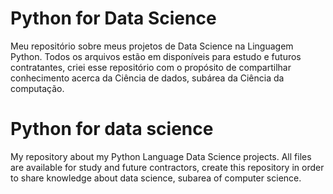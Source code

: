# Python for Data Science
Meu repositório sobre meus projetos de Data Science na Linguagem Python.
Todos os arquivos estão em disponíveis para estudo e futuros contratantes, criei esse repositório com o propósito de compartilhar 
conhecimento acerca da Ciência de dados, subárea da Ciência da computação.

# Python for data science
My repository about my Python Language Data Science projects.
All files are available for study and future contractors, create this repository in order to share
knowledge about data science, subarea of computer science.
